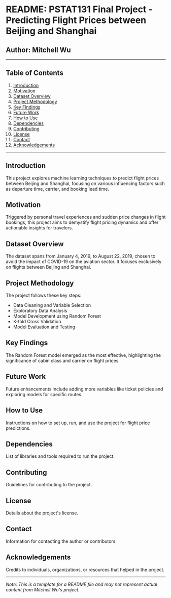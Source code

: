 # README: PSTAT131 Final Project - Predicting Flight Prices between Beijing and Shanghai

## Author: Mitchell Wu

---

## Table of Contents
1. [Introduction](#introduction)
2. [Motivation](#motivation)
3. [Dataset Overview](#dataset-overview)
4. [Project Methodology](#project-methodology)
5. [Key Findings](#key-findings)
6. [Future Work](#future-work)
7. [How to Use](#how-to-use)
8. [Dependencies](#dependencies)
9. [Contributing](#contributing)
10. [License](#license)
11. [Contact](#contact)
12. [Acknowledgements](#acknowledgements)

---

<a name="introduction"></a>
## Introduction
This project explores machine learning techniques to predict flight prices between Beijing and Shanghai, focusing on various influencing factors such as departure time, carrier, and booking lead time.

<a name="motivation"></a>
## Motivation
Triggered by personal travel experiences and sudden price changes in flight bookings, this project aims to demystify flight pricing dynamics and offer actionable insights for travelers.

<a name="dataset-overview"></a>
## Dataset Overview
The dataset spans from January 4, 2019, to August 22, 2019, chosen to avoid the impact of COVID-19 on the aviation sector. It focuses exclusively on flights between Beijing and Shanghai.

<a name="project-methodology"></a>
## Project Methodology
The project follows these key steps:
- Data Cleaning and Variable Selection
- Exploratory Data Analysis
- Model Development using Random Forest
- K-fold Cross Validation
- Model Evaluation and Testing

<a name="key-findings"></a>
## Key Findings
The Random Forest model emerged as the most effective, highlighting the significance of cabin class and carrier on flight prices.

<a name="future-work"></a>
## Future Work
Future enhancements include adding more variables like ticket policies and exploring models for specific routes.

<a name="how-to-use"></a>
## How to Use
Instructions on how to set up, run, and use the project for flight price predictions.

<a name="dependencies"></a>
## Dependencies
List of libraries and tools required to run the project.

<a name="contributing"></a>
## Contributing
Guidelines for contributing to the project.

<a name="license"></a>
## License
Details about the project's license.

<a name="contact"></a>
## Contact
Information for contacting the author or contributors.

<a name="acknowledgements"></a>
## Acknowledgements
Credits to individuals, organizations, or resources that helped in the project.

---

*Note: This is a template for a README file and may not represent actual content from Mitchell Wu's project.*
